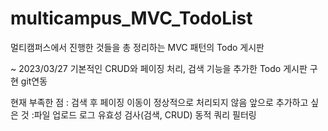 # multicampus_MVC_TodoList
멀티캠퍼스에서 진행한 것들을 총 정리하는 MVC 패턴의 Todo 게시판 

~ 2023/03/27
기본적인 CRUD와 페이징 처리, 검색 기능을 추가한 Todo 게시판 구현
git연동

현재 부족한 점 : 검색 후 페이징 이동이 정상적으로 처리되지 않음
앞으로 추가하고 싶은 것
:파일 업로드 
 로그
 유효성 검사(검색, CRUD)
 동적 쿼리
 필터링

